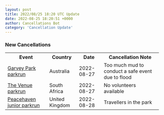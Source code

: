 ```yaml
---
layout: post
title: 2022/08/25 18:20 UTC Update
date: 2022-08-25 18:20:51 +0000
author: Cancellations Bot
category: 'Cancellation Update'
---
```


<h3>New Cancellations</h3>
<div class='hscrollable'>
<table style='width: 100%'>
    <tr>
        <th>Event</th>
        <th>Country</th>
        <th>Date</th>
        <th>Cancellation Note</th>
    </tr>
    <tr>
        <td><a href="https://www.parkrun.com.au/garveypark">Garvey Park parkrun</a></td>
        <td>Australia</td>
        <td>2022-08-27</td>
        <td>Too much mud to conduct a safe event due to flood</td>
    </tr>
    <tr>
        <td><a href="https://www.parkrun.co.za/thevenue">The Venue parkrun</a></td>
        <td>South Africa</td>
        <td>2022-08-27</td>
        <td>No volunteers available</td>
    </tr>
    <tr>
        <td><a href="https://www.parkrun.org.uk/peacehaven-juniors">Peacehaven junior parkrun</a></td>
        <td>United Kingdom</td>
        <td>2022-08-28</td>
        <td>Travellers in the park</td>
    </tr>
</table>
</div>
